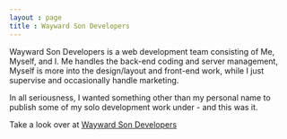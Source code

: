 ```yaml
---
layout : page
title : Wayward Son Developers
---
```


Wayward Son Developers is a web development team consisting of Me, Myself, and I. Me handles the back-end coding and server management, Myself is more into the design/layout and front-end work, while I just supervise and occasionally handle marketing.

In all seriousness, I wanted something other than my personal name to publish some of my solo development work under - and this was it.

Take a look over at [Wayward Son Developers](http://www.waywardsondevelopers.com/)